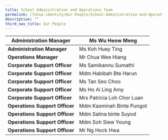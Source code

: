 ```yaml
---
title: School Administration and Operations Team
permalink: /fuhua-identity/Our-People/School-Administration-and-Operations-Team/
description: ""
third_nav_title: Our People
---
```

| **Administration Manager**      | Ms Wu Heow Meng            |
|---------------------------------|----------------------------|
| **Administration Manager**      | Ms Koh Huey Ting   |
| **Operations Manager**          |  Mr Chua Wee Hiang         |
| **Corporate Support Officer**  | Ms Samikannu Sumathi       |
| **Corporate Support Officer**  | Mdm Habibah Bte Harun      |
| **Corporate Support Officer**  | Ms Tan Seo Choo            |
| **Corporate Support Officer**   | Ms Ho Ai Ling Amy          |
| **Corporate Support Officer**   | Mrs Patricia Loh Chor Luan |
| **Operations Support Officer**  | Mdm Kasminah Binte Pungot  |
| **Operations Support Officer**  | Mdm Salina binte Suyod     |
| **Operations Support Officer** | Mdm Soh Siew Young         |
| **Operations Support Officer**  | Mr Ng Hock Hwa             |